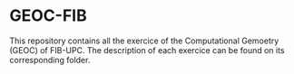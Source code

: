 # GEOC-FIB

This repository contains all the exercice of the Computational Gemoetry (GEOC) of FIB-UPC. The description of each exercice can be found on its corresponding folder.
